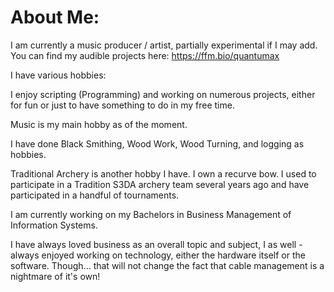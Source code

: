 # About Me:
I am currently a music producer / artist, partially experimental if I may add.
You can find my audible projects here:
https://ffm.bio/quantumax
 
I have various hobbies:

I enjoy scripting (Programming) and working on numerous projects, either for fun or just
to have something to do in my free time.

Music is my main hobby as of the moment.

I have done Black Smithing, Wood Work, Wood Turning, and logging as hobbies.

Traditional Archery is another hobby I have. I own a recurve bow. I used to participate in
a Tradition S3DA archery team several years ago and have participated in a handful of tournaments.

I am currently working on my Bachelors in Business Management of Information Systems.

I have always loved business as an overall topic and subject, I as well - always enjoyed
working on technology, either the hardware itself or the software. Though... that will 
not change the fact that cable management is a nightmare of it's own!
